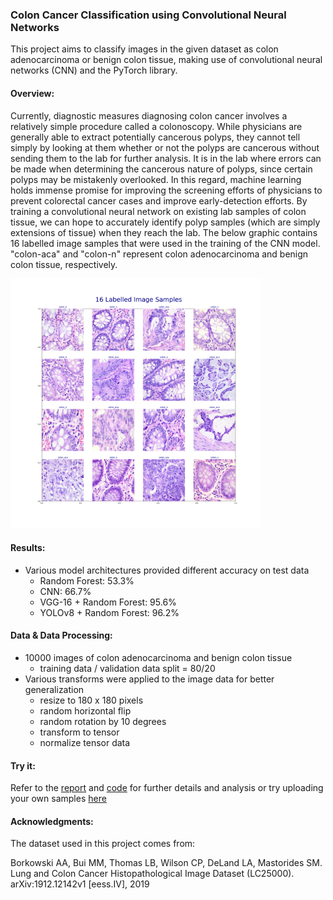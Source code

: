 ### Colon Cancer Classification using Convolutional Neural Networks
This project aims to classify images in the given dataset as colon adenocarcinoma or benign colon tissue, making use of convolutional neural networks (CNN) and the PyTorch library.

#### Overview:

Currently, diagnostic measures diagnosing colon cancer involves a relatively simple procedure called a colonoscopy. While physicians are generally able to extract potentially cancerous polyps, they cannot tell simply by looking at them whether or not the polyps are cancerous without sending them to the lab for further analysis. It is in the lab where errors can be made when determining the cancerous nature of polyps, since certain polyps may be mistakenly overlooked. In this regard, machine learning holds immense promise for improving the screening efforts of physicians to prevent colorectal cancer cases and improve early-detection efforts. By training a convolutional neural network on existing lab samples of colon tissue, we can hope to accurately identify polyp samples (which are simply extensions of tissue) when they reach the lab. The below graphic contains 16 labelled image samples that were used in the training of the CNN model. "colon-aca" and "colon-n" represent colon adenocarcinoma and benign colon tissue, respectively.

<img src="assets/imggal.png" alt="Figure1" width="400"/>

#### Results:
- Various model architectures provided different accuracy on test data
    - Random Forest: 53.3%
    - CNN: 66.7%
    - VGG-16 + Random Forest: 95.6%
    - YOLOv8 + Random Forest: 96.2%

#### Data & Data Processing:

- 10000 images of colon adenocarcinoma and benign colon tissue
    - training data / validation data split = 80/20
- Various transforms were applied to the image data for better generalization
    - resize to 180 x 180 pixels
    - random horizontal flip
    - random rotation by 10 degrees
    - transform to tensor
    - normalize tensor data

#### Try it:

Refer to the [report](report.pdf) and [code](./Code) for further details and analysis or try uploading your own samples [here](https://www.gradio.app/guides/quickstart)

#### Acknowledgments:

The dataset used in this project comes from:

Borkowski AA, Bui MM, Thomas LB, Wilson CP, DeLand LA, Mastorides SM. Lung and Colon Cancer Histopathological Image Dataset (LC25000). arXiv:1912.12142v1 [eess.IV], 2019
